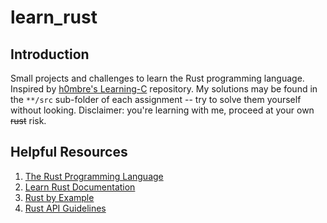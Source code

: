 # learn_rust
## Introduction
Small projects and challenges to learn the Rust programming language. Inspired by [h0mbre's Learning-C](https://github.com/h0mbre/Learning-C/tree/master) repository. My solutions may be found in the `**/src` sub-folder of each assignment -- try to solve them yourself without looking. Disclaimer: you're learning with me, proceed at your own ~~rust~~ risk. 

## Helpful Resources
1. [The Rust Programming Language](https://doc.rust-lang.org/book/title-page.html)
2. [Learn Rust Documentation](https://www.rust-lang.org/learn)
3. [Rust by Example](https://doc.rust-lang.org/rust-by-example/index.html)
4. [Rust API Guidelines](https://rust-lang.github.io/api-guidelines/about.html)